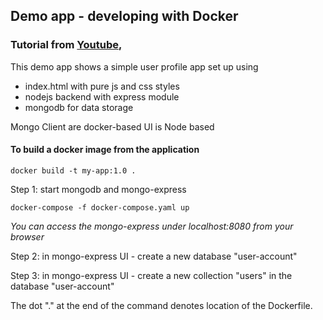 ## Demo app - developing with Docker
### Tutorial from [Youtube](https://www.youtube.com/watch?v=3c-iBn73dDE&list=PLy7NrYWoggjxtN4YbSMYFFdpaxb-fR4zC&ab_channel=TechWorldwithNana),
This demo app shows a simple user profile app set up using 
- index.html with pure js and css styles
- nodejs backend with express module
- mongodb for data storage

Mongo Client  are docker-based
UI is Node based

#### To build a docker image from the application

    docker build -t my-app:1.0 .       
    
   Step 1: start mongodb and mongo-express

    docker-compose -f docker-compose.yaml up
    
_You can access the mongo-express under localhost:8080 from your browser_
    
Step 2: in mongo-express UI - create a new database "user-account"

Step 3: in mongo-express UI - create a new collection "users" in the database "user-account"
    
The dot "." at the end of the command denotes location of the Dockerfile.
